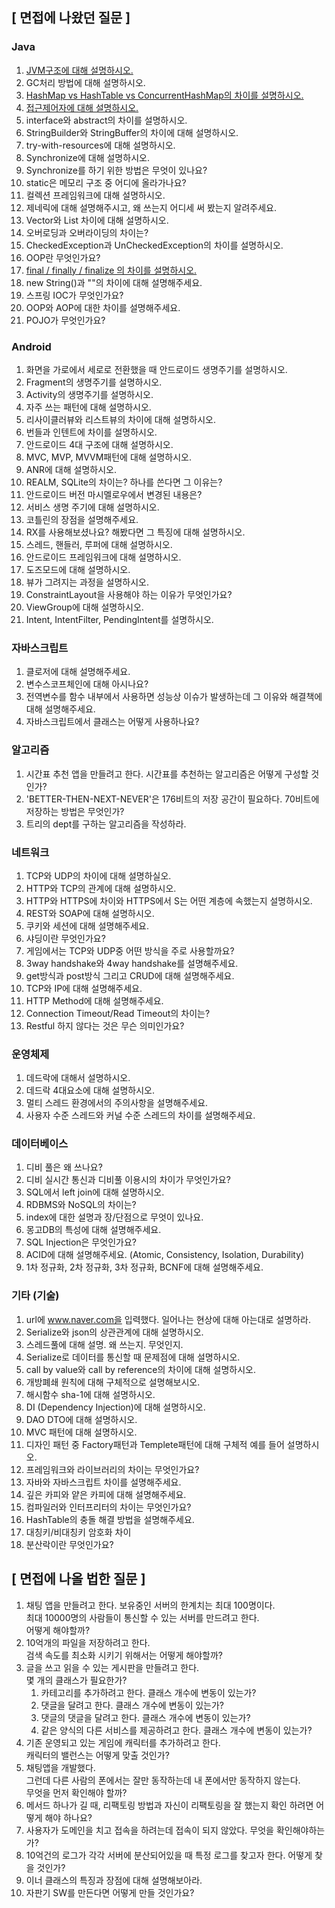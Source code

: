 ## [ 면접에 나왔던 질문 ]


### Java
1. [JVM구조에 대해 설명하시오.](https://github.com/letzbegin/Study_Book/edit/master/java/jvm)
2. GC처리 방법에 대해 설명하시오.
3. [HashMap vs HashTable vs ConcurrentHashMap의 차이를 설명하시오.](https://github.com/letzbegin/Study_Book/tree/master/java/HashMap%20vs%20HashTable%20vs%20ConcurrentHashMap)
4. [접근제어자에 대해 설명하시오.](https://github.com/letzbegin/Study_Book/tree/master/java/Access%20Modifier)
5. interface와 abstract의 차이를 설명하시오.
6. StringBuilder와 StringBuffer의 차이에 대해 설명하시오.
7. try-with-resources에 대해 설명하시오.
8. Synchronize에 대해 설명하시오.
9. Synchronize를 하기 위한 방법은 무엇이 있나요?
10. static은 메모리 구조 중 어디에 올라가나요?
11. 컬렉션 프레임워크에 대해 설명하시오.
12. 제네릭에 대해 설명해주시고, 왜 쓰는지 어디세 써 봤는지 알려주세요.
12. Vector와 List 차이에 대해 설명하시오.
13. 오버로딩과 오버라이딩의 차이는?
14. CheckedException과 UnCheckedException의 차이를 설명하시오.
15. OOP란 무엇인가요?
16. [final / finally / finalize 의 차이를 설명하시오.](https://github.com/letzbegin/Study_Book/tree/master/java/final)
17. new String()과 ""의 차이에 대해 설명해주세요.
18. 스프링 IOC가 무엇인가요?
19. OOP와 AOP에 대한 차이를 설명해주세요.
20. POJO가 무엇인가요?

### Android
1. 화면을 가로에서 세로로 전환했을 때 안드로이드 생명주기를 설명하시오.
2. Fragment의 생명주기를 설명하시오.
3. Activity의 생명주기를 설명하시오.
3. 자주 쓰는 패턴에 대해 설명하시오.
4. 리사이클러뷰와 리스트뷰의 차이에 대해 설명하시오.
5. 번들과 인텐트에 차이를 설명하시오.
6. 안드로이드 4대 구조에 대해 설명하시오.
7. MVC, MVP, MVVM패턴에 대해 설명하시오.
8. ANR에 대해 설명하시오.
9. REALM, SQLite의 차이는? 하나를 쓴다면 그 이유는?
10. 안드로이드 버전 마시멜로우에서 변경된 내용은?
11. 서비스 생명 주기에 대해 설명하시오.
12. 코틀린의 장점을 설명해주세요.
13. RX를 사용해보셨나요? 해봤다면 그 특징에 대해 설명하시오.
14. 스레드, 핸들러, 루퍼에 대해 설명하시오.
15. 안드로이드 프레임워크에 대해 설명하시오.
16. 도즈모드에 대해 설명하시오.
17. 뷰가 그려지는 과정을 설명하시오.
18. ConstraintLayout을 사용해야 하는 이유가 무엇인가요?
19. ViewGroup에 대해 설명하시오.
20. Intent, IntentFilter, PendingIntent를 설명하시오.

### 자바스크립트
1. 클로저에 대해 설명해주세요.
2. 변수스코프체인에 대해 아시나요?
3. 전역변수를 함수 내부에서 사용하면 성능상 이슈가 발생하는데 그 이유와 해결책에 대해 설명해주세요.
4. 자바스크립트에서 클래스는 어떻게 사용하나요?

### 알고리즘
1. 시간표 추천 앱을 만들려고 한다. 시간표를 추천하는 알고리즘은 어떻게 구성할 것인가?
2. 'BETTER-THEN-NEXT-NEVER'은 176비트의 저장 공간이 필요하다. 70비트에 저장하는 방법은 무엇인가?
3. 트리의 dept를 구하는 알고리즘을 작성하라.

### 네트워크
1. TCP와 UDP의 차이에 대해 설명하실오.
2. HTTP와 TCP의 관계에 대해 설명하시오.
3. HTTP와 HTTPS에 차이와 HTTPS에서 S는 어떤 계층에 속했는지 설명하시오.
4. REST와 SOAP에 대해 설명하시오.
5. 쿠키와 세션에 대해 설명해주세요.
6. 샤딩이란 무엇인가요?
7. 게임에서는 TCP와 UDP중 어떤 방식을 주로 사용할까요?
8. 3way handshake와 4way handshake를 설명해주세요.
9. get방식과 post방식 그리고 CRUD에 대해 설명해주세요.
10. TCP와 IP에 대해 설명해주세요.
11. HTTP Method에 대해 설명해주세요.
12. Connection Timeout/Read Timeout의 차이는?
13. Restful 하지 않다는 것은 무슨 의미인가요?

### 운영체제
1. 데드락에 대해서 설명하시오.
2. 데드락 4대요소에 대해 설명하시오.
3. 멀티 스레드 환경에서의 주의사항을 설명해주세요.
4. 사용자 수준 스레드와 커널 수준 스레드의 차이를 설명해주세요.

### 데이터베이스
1. 디비 풀은 왜 쓰나요?
2. 디비 실시간 통신과 디비풀 이용시의 차이가 무엇인가요?
3. SQL에서 left join에 대해 설명하시오.
4. RDBMS와 NoSQL의 차이는?
5. index에 대한 설명과 장/단점으로 무엇이 있나요.
6. 몽고DB의 특성에 대해 설명해주세요.
7. SQL Injection은 무엇인가요? 
8. ACID에 대해 설명해주세요. (Atomic, Consistency, Isolation, Durability)
9. 1차 정규화, 2차 정규화, 3차 정규화, BCNF에 대해 설명해주세요.

### 기타 (기술)
1. url에 www.naver.com을 입력했다. 일어나는 현상에 대해 아는대로 설명하라.
2. Serialize와 json의 상관관계에 대해 설명하시오.
3. 스레드풀에 대해 설명. 왜 쓰는지. 무엇인지.
4. Serialize로 데이터를 통신할 때 문제점에 대해 설명하시오.
5. call by value와 call by reference의 차이에 대해 설명하시오.
6. 개방폐쇄 원칙에 대해 구체적으로 설명해보시오.
7. 해시함수 sha-1에 대해 설명하시오.
8. DI (Dependency Injection)에 대해 설명하시오.
9. DAO DTO에 대해 설명하시오.
10. MVC 패턴에 대해 설명하시오.
11. 디자인 패턴 중 Factory패턴과 Templete패턴에 대해 구체적 예를 들어 설명하시오.
12. 프레임워크와 라이브러리의 차이는 무엇인가요?
13. 자바와 자바스크립트 차이를 설명해주세요.
14. 깊은 카피와 얕은 카피에 대해 설명해주세요.
15. 컴파일러와 인터프리터의 차이는 무엇인가요?
16. HashTable의 충돌 해결 방법을 설명해주세요.
17. 대칭키/비대칭키 암호화 차이
18. 분산락이란 무엇인가요?


## [ 면접에 나올 법한 질문 ]

1. 채팅 앱을 만들려고 한다. 보유중인 서버의 한계치는 최대 100명이다.<br/> 최대 10000명의 사람들이 통신할 수 있는 서버를 만드려고 한다. <br/>어떻게 해야할까?
2. 10억개의 파일을 저장하려고 한다.<br/> 검색 속도를 최소화 시키기 위해서는 어떻게 해야할까?
3. 글을 쓰고 읽을 수 있는 게시판을 만들려고 한다.<br/> 몇 개의 클래스가 필요한가?
    1. 카테고리를 추가하려고 한다. 클래스 개수에 변동이 있는가?
    2. 댓글을 달려고 한다. 클래스 개수에 변동이 있는가?
    3. 댓글의 댓글을 달려고 한다. 클래스 개수에 변동이 있는가?
    4. 같은 양식의 다른 서비스를 제공하려고 한다. 클래스 개수에 변동이 있는가?
4. 기존 운영되고 있는 게임에 캐릭터를 추가하려고 한다.<br/>캐릭터의 밸런스는 어떻게 맞출 것인가?
5. 채팅앱을 개발했다.<br/>그런데 다른 사람의 폰에서는 잘만 동작하는데 내 폰에서만 동작하지 않는다.<br/>무엇을 먼저 확인해야 할까?
6. 메서드 하나가 길 때, 리팩토링 방법과 자신이 리팩토링을 잘 했는지 확인 하려면 어떻게 해야 하나요?
7. 사용자가 도메인을 치고 접속을 하려는데 접속이 되지 않았다. 무엇을 확인해야하는가?
8. 10억건의 로그가 각각 서버에 분산되어있을 때 특정 로그를 찾고자 한다. 어떻게 찾을 것인가?
9. 이너 클래스의 특징과 장점에 대해 설명해보아라.
10. 자판기 SW를 만든다면 어떻게 만들 것인가요?

